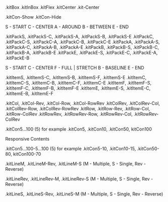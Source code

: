 .kitBox
.kitInBox
.kitFlex
.kitCenter
.kit-Center

.kitCon-Show
.kitCon-Hide

S 	-	START
C 	-	CENTER
A 	-	AROUND
B 	-	BETWEEN
E 	-	END

.kitPackS, .kitPackS-C, .kitPackS-A, .kitPackS-B, .kitPackS-E
.kitPackC, .kitPackC-S, .kitPackC-A, .kitPackC-B, .kitPackC-E
.kitPackA, .kitPackA-S, .kitPackA-C, .kitPackA-B, .kitPackA-E
.kitPackB, .kitPackB-S, .kitPackB-C, .kitPackB-A, .kitPackB-E
.kitPackE, .kitPackE-S, .kitPackE-C, .kitPackE-A, .kitPackE-B

S 	-	START
C 	-	CENTER
F 	-	FULL | STRETCH
B 	-	BASELINE
E 	-	END

.kitItemS, .kitItemS-C, .kitItemS-B, .kitItemS-F, .kitItemS-E
.kitItemC, .kitItemC-S, .kitItemC-B, .kitItemC-F, .kitItemC-E
.kitItemF, .kitItemF-S, .kitItemF-C, .kitItemF-B, .kitItemF-E
.kitItemE, .kitItemE-S, .kitItemE-C, .kitItemE-B, .kitItemE-F

.kitCol, 	.kitCol-Rev, 	.kitCol-Row, 	.kitCol-RowRev
.kitColRev, .kitColRev-Col, .kitColRev-Row, .kitColRev-RowRev
.kitRow, 	.kitRow-Rev, 	.kitRow-Col, 	.kitRow-ColRev
.kitRowRev, .kitRowRev-Row, .kitRowRev-Col, .kitRowRev-ColRev

.kitCon5...100 (5) for example .kitCon5, .kitCon10, .kitCon50, kitCon100

Responsive Contents

.kitCon5...100-5...100 (5) for example .kitCon5-10, .kitCon10-15, .kitCon50-80, kitCon100-70

.kitLineM, .kitLineM-Rev, .kitLineM-S (M - Multiple, S - Single, Rev - Reverse)

.kitLineRev, .kitLineRev-M, .kitLineRev-S (M - Multiple, S - Single, Rev - Reverse)

.kitLineS, .kitLineS-Rev, .kitLineS-M (M - Multiple, S - Single, Rev - Reverse)
